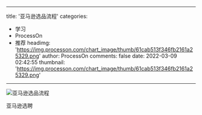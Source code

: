 
---
title: '亚马逊选品流程'
categories: 
 - 学习
 - ProcessOn
 - 推荐
headimg: 'https://img.processon.com/chart_image/thumb/61cab513f346fb2161a25329.png'
author: ProcessOn
comments: false
date: 2022-03-09 02:42:55
thumbnail: 'https://img.processon.com/chart_image/thumb/61cab513f346fb2161a25329.png'
---

<div>   
<img class="thumb" alt="亚马逊选品流程" src="https://img.processon.com/chart_image/thumb/61cab513f346fb2161a25329.png" referrerpolicy="no-referrer">
<p>亚马逊选聘</p>  
</div>
            